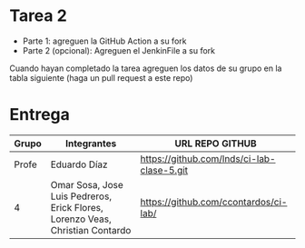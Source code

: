 # Tarea 2

- Parte 1: agreguen la GitHub Action a su fork
- Parte 2 (opcional): Agreguen el JenkinFile a su fork

Cuando hayan completado la tarea agreguen los datos de su grupo en la tabla siguiente (haga un pull request a este repo)

# Entrega

| Grupo | Integrantes | URL REPO GITHUB |
|-------|-------------|-----------------|
| Profe | Eduardo Díaz | https://github.com/lnds/ci-lab-clase-5.git |
|  4    | Omar Sosa, Jose Luis Pedreros, Erick Flores, Lorenzo Veas, Christian Contardo | https://github.com/ccontardos/ci-lab/ |
